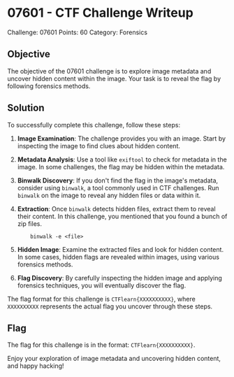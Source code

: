# 07601 - CTF Challenge Writeup

Challenge: 07601
Points: 60
Category: Forensics

## Objective
The objective of the 07601 challenge is to explore image metadata and uncover hidden content within the image. Your task is to reveal the flag by following forensics methods.

## Solution
To successfully complete this challenge, follow these steps:

1. **Image Examination**: The challenge provides you with an image. Start by inspecting the image to find clues about hidden content.

2. **Metadata Analysis**: Use a tool like `exiftool` to check for metadata in the image. In some challenges, the flag may be hidden within the metadata.

3. **Binwalk Discovery**: If you don't find the flag in the image's metadata, consider using `binwalk`, a tool commonly used in CTF challenges. Run `binwalk` on the image to reveal any hidden files or data within it.

4. **Extraction**: Once `binwalk` detects hidden files, extract them to reveal their content. In this challenge, you mentioned that you found a bunch of zip files.

    ```
        binwalk -e <file>
    ```

5. **Hidden Image**: Examine the extracted files and look for hidden content. In some cases, hidden flags are revealed within images, using various forensics methods.

6. **Flag Discovery**: By carefully inspecting the hidden image and applying forensics techniques, you will eventually discover the flag.

The flag format for this challenge is `CTFlearn{XXXXXXXXXX}`, where `XXXXXXXXXX` represents the actual flag you uncover through these steps.

## Flag
The flag for this challenge is in the format: `CTFlearn{XXXXXXXXXX}`.

Enjoy your exploration of image metadata and uncovering hidden content, and happy hacking!
